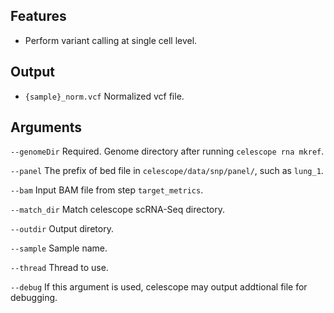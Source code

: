 ## Features
- Perform variant calling at single cell level.

## Output

- `{sample}_norm.vcf` Normalized vcf file.
## Arguments
`--genomeDir` Required. Genome directory after running `celescope rna mkref`.

`--panel` The prefix of bed file in `celescope/data/snp/panel/`, such as `lung_1`.

`--bam` Input BAM file from step `target_metrics`.

`--match_dir` Match celescope scRNA-Seq directory.

`--outdir` Output diretory.

`--sample` Sample name.

`--thread` Thread to use.

`--debug` If this argument is used, celescope may output addtional file for debugging.

